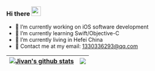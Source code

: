 ### Hi there <img src="https://media.giphy.com/media/hvRJCLFzcasrR4ia7z/giphy.gif" width="25px">

- 💼 I’m currently working on iOS software development
- 📖 I’m currently learning Swift/Objective-C
- 🏢 I’m currently living in Hefei China
- 📮 Contact me at my email: 1330336293@qq.com

| <a href="https://github.com/JivanHuang/github-readme-stats"><img align="center" src="https://github-readme-stats.vercel.app/api?username=JivanHuang&show_icons=true&include_all_commits=true&theme=default&hide_border=true&count_private=true" alt="Jivan's github stats" /></a> | <a href="https://github.com/JivanHuang/github-readme-stats"><img align="center" src="https://github-readme-stats.vercel.app/api/top-langs/?username=JivanHuang&layout=compact&theme=default&hide_border=true&hide=ruby,shell" /></a> |
| ------------- | ------------- |
